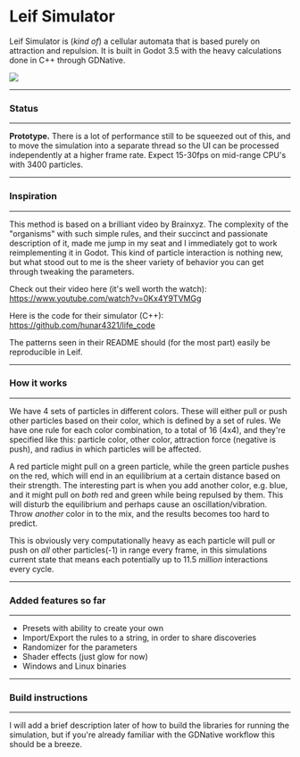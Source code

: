 # Leif Simulator

Leif Simulator is (*kind of*) a cellular automata that is based purely on attraction and repulsion. It is built in Godot 3.5 with the heavy calculations done in C++ through GDNative.

![](https://i.imgur.com/8imeUUk.png)

------

### Status

------

**Prototype.** There is a lot of performance still to be squeezed out of this, and to move the simulation into a separate thread so the UI can be processed independently at a higher frame rate. Expect 15-30fps on mid-range CPU's with 3400 particles.

------

### Inspiration

------

This method is based on a brilliant video by Brainxyz. The complexity of the "organisms" with such simple rules, and their succinct and passionate description of it, made me jump in my seat and I immediately got to work reimplementing it in Godot. This kind of particle interaction is nothing new, but what stood out to me is the sheer variety of behavior you can get through tweaking the parameters.

Check out their video here (it's well worth the watch): https://www.youtube.com/watch?v=0Kx4Y9TVMGg

Here is the code for their simulator (C++): https://github.com/hunar4321/life_code

The patterns seen in their README should (for the most part) easily be reproducible in Leif.

------

### How it works

------

We have 4 sets of particles in different colors. These will either pull or push other particles based on their color, which is defined by a set of rules. We have one rule for each color combination, to a total of 16 (4x4), and they're specified like this: particle color, other color, attraction force (negative is push), and radius in which particles will be affected.

A red particle might pull on a green particle, while the green particle pushes on the red, which will end in an equilibrium at a certain distance based on their strength. The interesting part is when you add another color, e.g. blue, and it might pull on *both* red and green while being repulsed by them. This will disturb the equilibrium and perhaps cause an oscillation/vibration. Throw *another* color in to the mix, and the results becomes too hard to predict.

This is obviously very computationally heavy as each particle will pull or push on *all* other particles(-1) in range every frame, in this simulations current state that means each potentially up to 11.5 *million* interactions every cycle.

------

### Added features so far

------

- Presets with ability to create your own
- Import/Export the rules to a string, in order to share discoveries
- Randomizer for the parameters
- Shader effects (just glow for now)
- Windows and Linux binaries

------

### Build instructions

------

I will add a brief description later of how to build the libraries for running the simulation, but if you're already familiar with the GDNative workflow this should be a breeze.
